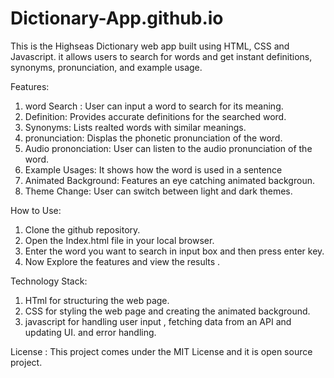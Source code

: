 # Dictionary-App.github.io
 
This is the Highseas Dictionary web app built using HTML, CSS and Javascript. it allows users to search for words and get instant definitions, synonyms, pronunciation, and example usage.

Features:
1. word Search : User can input a word to search for its meaning.
2. Definition: Provides accurate definitions for the searched word.
3. Synonyms: Lists realted words with similar meanings. 
4. pronunciation: Displas the phonetic pronunciation of the word.
5. Audio prononciation: User can listen to the audio pronunciation of the word.
6. Example Usages: It shows how the word is used in a sentence
7. Animated Background: Features an eye catching animated backgroun.
8. Theme Change: User can switch between light and dark themes.

How to Use:
1. Clone the github repository.
2. Open the Index.html file in your local browser.
3. Enter the word you want to search in input box and then press enter key.
4. Now Explore the features  and view the results .

Technology Stack:
1. HTml for structuring the web page.
2. CSS for styling the web page and creating the animated background.
3. javascript for handling user input , fetching data from an API and updating UI.
and error handling.

License :
This project comes under the MIT License and it is open source project.